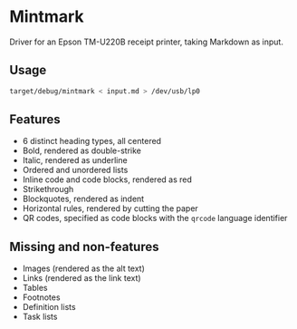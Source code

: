 # Mintmark

Driver for an Epson TM-U220B receipt printer, taking Markdown as input.

## Usage

```sh
target/debug/mintmark < input.md > /dev/usb/lp0
```

## Features

- 6 distinct heading types, all centered
- Bold, rendered as double-strike
- Italic, rendered as underline
- Ordered and unordered lists
- Inline code and code blocks, rendered as red
- Strikethrough
- Blockquotes, rendered as indent
- Horizontal rules, rendered by cutting the paper
- QR codes, specified as code blocks with the `qrcode` language identifier

## Missing and non-features

- Images (rendered as the alt text)
- Links (rendered as the link text)
- Tables
- Footnotes
- Definition lists
- Task lists
